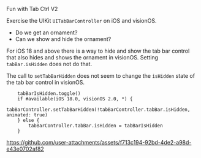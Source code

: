 Fun with Tab Ctrl V2

Exercise the UIKit `UITabBarController` on iOS and visionOS. 

- Do we get an ornament?
- Can we show and hide the ornament?

For iOS 18 and above there is a way to hide and show the tab bar control that also hides and shows the ornament in visionOS. Setting `tabBar.isHidden` does not do that.

The call to `setTabBarHidden` does not seem to change the `isHidden` state of the tab bar control in visionOS.

```
    tabBarIsHidden.toggle()
    if #available(iOS 18.0, visionOS 2.0, *) {
        tabBarController.setTabBarHidden(!tabBarController.tabBar.isHidden, animated: true)
    } else {
        tabBarController.tabBar.isHidden = tabBarIsHidden
    }
```


https://github.com/user-attachments/assets/f713c194-92bd-4de2-a98d-e43e0702af82

